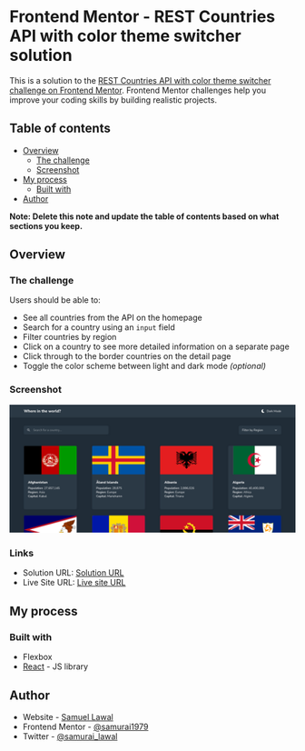 # Frontend Mentor - REST Countries API with color theme switcher solution

This is a solution to the [REST Countries API with color theme switcher challenge on Frontend Mentor](https://www.frontendmentor.io/challenges/rest-countries-api-with-color-theme-switcher-5cacc469fec04111f7b848ca). Frontend Mentor challenges help you improve your coding skills by building realistic projects.

## Table of contents

- [Overview](#overview)
  - [The challenge](#the-challenge)
  - [Screenshot](#screenshot)
- [My process](#my-process)
  - [Built with](#built-with)
- [Author](#author)

**Note: Delete this note and update the table of contents based on what sections you keep.**

## Overview

### The challenge

Users should be able to:

- See all countries from the API on the homepage
- Search for a country using an `input` field
- Filter countries by region
- Click on a country to see more detailed information on a separate page
- Click through to the border countries on the detail page
- Toggle the color scheme between light and dark mode _(optional)_

### Screenshot

![Screenshot](./public/screenshot.png)

### Links

- Solution URL: [Solution URL](https://your-solution-url.com)
- Live Site URL: [Live site URL](https://country-getter.netlify.app)

## My process

### Built with

- Flexbox
- [React](https://reactjs.org/) - JS library

## Author

- Website - [Samuel Lawal](https://github.com/samurai1979)
- Frontend Mentor - [@samurai1979](https://www.frontendmentor.io/profile/samurai1979)
- Twitter - [@samurai_lawal](https://www.twitter.com/samurai_lawal)
